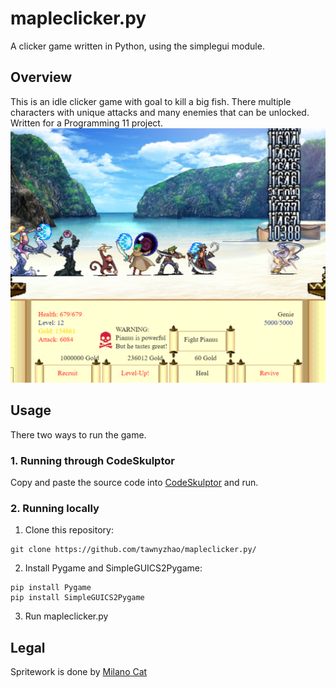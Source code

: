 # mapleclicker.py
A clicker game written in Python, using the simplegui module. 

## Overview
This is an idle clicker game with goal to kill a big fish. There multiple characters with unique attacks and many enemies that can be unlocked. Written for a Programming 11 project. 
![Preview](image.png)

## Usage
There two ways to run the game.

### 1. **Running through CodeSkulptor**
Copy and paste the source code into [CodeSkulptor](codeskulptor.org) and run.

### 2. **Running locally**
1. Clone this repository:
```
git clone https://github.com/tawnyzhao/mapleclicker.py/
```

2. Install Pygame and SimpleGUICS2Pygame:

```
pip install Pygame
pip install SimpleGUICS2Pygame
```

3. Run mapleclicker.py

## Legal
Spritework is done by [Milano Cat](http://www.geocities.co.jp/Milano-Cat/)


